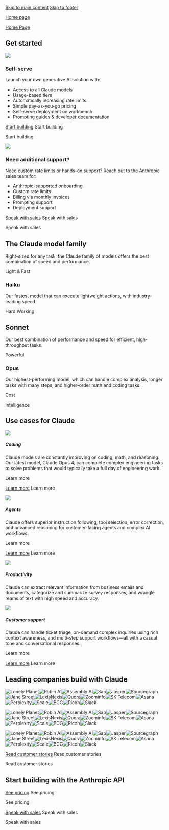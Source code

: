 [Skip to main content](https://www.anthropic.com/api#main) [Skip to footer](https://www.anthropic.com/api#footer)

[Home page](https://www.anthropic.com/)

[Home Page](https://www.anthropic.com/)

## Get started

![](https://cdn.prod.website-files.com/67ce28cfec624e2b733f8a52/67ed67fc18fe086b196a7cab_Hands-Build.svg)

### Self-serve

Launch your own generative AI solution with:

- Access to all Claude models
- Usage-based tiers
- Automatically increasing rate limits
- Simple pay-as-you-go pricing
- Self-serve deployment on workbench
- [Prompting guides & developer documentation](https://docs.anthropic.com/claude/reference/getting-started-with-the-api)

[Start building](https://console.anthropic.com/) Start building

Start building

![](https://cdn.prod.website-files.com/67ce28cfec624e2b733f8a52/67ed67fcbf5f2f44ffb13e67_Hands-Collaboration.svg)

### Need additional support?

Need custom rate limits or hands-on support? Reach out to the Anthropic sales team for:

- Anthropic-supported onboarding
- Custom rate limits
- Billing via monthly invoices
- Prompting support
- Deployment support

[Speak with sales](https://www.anthropic.com/contact-sales) Speak with sales

Speak with sales

## The Claude model family

Right-sized for any task, the Claude family of models offers the best combination of speed and performance.

Light & Fast

### Haiku

Our fastest model that can execute lightweight actions, with industry-leading speed.

Hard Working

## Sonnet

Our best combination of performance and speed for efficient, high-throughput tasks.

Powerful

### Opus

Our highest-performing model, which can handle complex analysis, longer tasks with many steps, and higher-order math and coding tasks.

Cost

Intelligence

## Use cases for Claude

![](https://cdn.prod.website-files.com/67ce28cfec624e2b733f8a52/67ed7bd7ed0a04645bd3c2fd_Hands-Type.svg)

##### Coding

Claude models are constantly improving on coding, math, and reasoning. Our latest model, Claude Opus 4, can complete complex engineering tasks to solve problems that would typically take a full day of engineering work.

Learn more

[Learn more](https://www.anthropic.com/solutions/coding) Learn more

![](https://cdn.prod.website-files.com/67ce28cfec624e2b733f8a52/67ed7bd7e1e72a5e6763ba3e_Hands-Network.svg)

##### Agents

Claude offers superior instruction following, tool selection, error correction, and advanced reasoning for customer-facing agents and complex AI workflows.

Learn more

[Learn more](https://www.anthropic.com/solutions/agents) Learn more

![](https://cdn.prod.website-files.com/67ce28cfec624e2b733f8a52/67ed7b3c979468242f4b2062_Hands-LineChart.svg)

##### Productivity

Claude can extract relevant information from business emails and documents, categorize and summarize survey responses, and wrangle reams of text with high speed and accuracy.

![](https://cdn.prod.website-files.com/67ce28cfec624e2b733f8a52/67ed7b3cdf89057e416d21aa_Hands-Megaphone.svg)

##### Customer support

Claude can handle ticket triage, on-demand complex inquiries using rich context awareness, and multi-step support workflows—all with a casual tone and conversational responses.

Learn more

[Learn more](https://www.anthropic.com/solutions/customer-support) Learn more

## Leading companies build with Claude

![Lonely Planet](https://cdn.prod.website-files.com/67ce28cfec624e2b733f8a52/680a4690d1d4a5f17b40e04d_lonely-planet.svg)![Robin AI](https://cdn.prod.website-files.com/67ce28cfec624e2b733f8a52/67d45fdb26d33561a6db542d_robinai.svg)![Assembly AI](https://cdn.prod.website-files.com/67ce28cfec624e2b733f8a52/680a4690f1a26ff9081342f7_assembly-ai.svg)![Sap](https://cdn.prod.website-files.com/67ce28cfec624e2b733f8a52/680a46909a58d1785fd02a86_sap.svg)![Jasper](https://cdn.prod.website-files.com/67ce28cfec624e2b733f8a52/680a4690ef8ec29481f873fe_jasper.svg)![Sourcegraph](https://cdn.prod.website-files.com/67ce28cfec624e2b733f8a52/67efea1fd37f3af3af1afad6_9fba4c272336323cb890c754df56504c_sourcegraph.svg)![Jane Street](https://cdn.prod.website-files.com/67ce28cfec624e2b733f8a52/680a4690fc29d6adca363177_jane-street.svg)![LexisNexis](https://cdn.prod.website-files.com/67ce28cfec624e2b733f8a52/680a469045ed31c7c955c97a_lexis-nexis.svg)![Quora](https://cdn.prod.website-files.com/67ce28cfec624e2b733f8a52/680a4690fb6208a83050599d_quora.svg)![Zoominfo](https://cdn.prod.website-files.com/67ce28cfec624e2b733f8a52/680a4690eed491ef2d2cd61b_zoominfo.svg)![SK Telecom](https://cdn.prod.website-files.com/67ce28cfec624e2b733f8a52/680a46906d7899ba4aae2692_sk-telecom.svg)![Asana](https://cdn.prod.website-files.com/67ce28cfec624e2b733f8a52/67d466eba54e8a0fa2980ac9_asana.svg)![Perplexity](https://cdn.prod.website-files.com/67ce28cfec624e2b733f8a52/680a46908054329e75a8ba95_perplexity.svg)![Scale](https://cdn.prod.website-files.com/67ce28cfec624e2b733f8a52/680a4847c0adfa5d697ef94f_scale.svg)![BCG](https://cdn.prod.website-files.com/67ce28cfec624e2b733f8a52/680a4690696f56197ddf22fa_bcg.svg)![Ricoh](https://cdn.prod.website-files.com/67ce28cfec624e2b733f8a52/67d45fdb3dcbd4c25a50e1ec_ricoh.svg)![Slack](https://cdn.prod.website-files.com/67ce28cfec624e2b733f8a52/67d466ebe07e57c6905a70af_slack.svg)

![Lonely Planet](https://cdn.prod.website-files.com/67ce28cfec624e2b733f8a52/680a4690d1d4a5f17b40e04d_lonely-planet.svg)![Robin AI](https://cdn.prod.website-files.com/67ce28cfec624e2b733f8a52/67d45fdb26d33561a6db542d_robinai.svg)![Assembly AI](https://cdn.prod.website-files.com/67ce28cfec624e2b733f8a52/680a4690f1a26ff9081342f7_assembly-ai.svg)![Sap](https://cdn.prod.website-files.com/67ce28cfec624e2b733f8a52/680a46909a58d1785fd02a86_sap.svg)![Jasper](https://cdn.prod.website-files.com/67ce28cfec624e2b733f8a52/680a4690ef8ec29481f873fe_jasper.svg)![Sourcegraph](https://cdn.prod.website-files.com/67ce28cfec624e2b733f8a52/67efea1fd37f3af3af1afad6_9fba4c272336323cb890c754df56504c_sourcegraph.svg)![Jane Street](https://cdn.prod.website-files.com/67ce28cfec624e2b733f8a52/680a4690fc29d6adca363177_jane-street.svg)![LexisNexis](https://cdn.prod.website-files.com/67ce28cfec624e2b733f8a52/680a469045ed31c7c955c97a_lexis-nexis.svg)![Quora](https://cdn.prod.website-files.com/67ce28cfec624e2b733f8a52/680a4690fb6208a83050599d_quora.svg)![Zoominfo](https://cdn.prod.website-files.com/67ce28cfec624e2b733f8a52/680a4690eed491ef2d2cd61b_zoominfo.svg)![SK Telecom](https://cdn.prod.website-files.com/67ce28cfec624e2b733f8a52/680a46906d7899ba4aae2692_sk-telecom.svg)![Asana](https://cdn.prod.website-files.com/67ce28cfec624e2b733f8a52/67d466eba54e8a0fa2980ac9_asana.svg)![Perplexity](https://cdn.prod.website-files.com/67ce28cfec624e2b733f8a52/680a46908054329e75a8ba95_perplexity.svg)![Scale](https://cdn.prod.website-files.com/67ce28cfec624e2b733f8a52/680a4847c0adfa5d697ef94f_scale.svg)![BCG](https://cdn.prod.website-files.com/67ce28cfec624e2b733f8a52/680a4690696f56197ddf22fa_bcg.svg)![Ricoh](https://cdn.prod.website-files.com/67ce28cfec624e2b733f8a52/67d45fdb3dcbd4c25a50e1ec_ricoh.svg)![Slack](https://cdn.prod.website-files.com/67ce28cfec624e2b733f8a52/67d466ebe07e57c6905a70af_slack.svg)

![Lonely Planet](https://cdn.prod.website-files.com/67ce28cfec624e2b733f8a52/680a4690d1d4a5f17b40e04d_lonely-planet.svg)![Robin AI](https://cdn.prod.website-files.com/67ce28cfec624e2b733f8a52/67d45fdb26d33561a6db542d_robinai.svg)![Assembly AI](https://cdn.prod.website-files.com/67ce28cfec624e2b733f8a52/680a4690f1a26ff9081342f7_assembly-ai.svg)![Sap](https://cdn.prod.website-files.com/67ce28cfec624e2b733f8a52/680a46909a58d1785fd02a86_sap.svg)![Jasper](https://cdn.prod.website-files.com/67ce28cfec624e2b733f8a52/680a4690ef8ec29481f873fe_jasper.svg)![Sourcegraph](https://cdn.prod.website-files.com/67ce28cfec624e2b733f8a52/67efea1fd37f3af3af1afad6_9fba4c272336323cb890c754df56504c_sourcegraph.svg)![Jane Street](https://cdn.prod.website-files.com/67ce28cfec624e2b733f8a52/680a4690fc29d6adca363177_jane-street.svg)![LexisNexis](https://cdn.prod.website-files.com/67ce28cfec624e2b733f8a52/680a469045ed31c7c955c97a_lexis-nexis.svg)![Quora](https://cdn.prod.website-files.com/67ce28cfec624e2b733f8a52/680a4690fb6208a83050599d_quora.svg)![Zoominfo](https://cdn.prod.website-files.com/67ce28cfec624e2b733f8a52/680a4690eed491ef2d2cd61b_zoominfo.svg)![SK Telecom](https://cdn.prod.website-files.com/67ce28cfec624e2b733f8a52/680a46906d7899ba4aae2692_sk-telecom.svg)![Asana](https://cdn.prod.website-files.com/67ce28cfec624e2b733f8a52/67d466eba54e8a0fa2980ac9_asana.svg)![Perplexity](https://cdn.prod.website-files.com/67ce28cfec624e2b733f8a52/680a46908054329e75a8ba95_perplexity.svg)![Scale](https://cdn.prod.website-files.com/67ce28cfec624e2b733f8a52/680a4847c0adfa5d697ef94f_scale.svg)![BCG](https://cdn.prod.website-files.com/67ce28cfec624e2b733f8a52/680a4690696f56197ddf22fa_bcg.svg)![Ricoh](https://cdn.prod.website-files.com/67ce28cfec624e2b733f8a52/67d45fdb3dcbd4c25a50e1ec_ricoh.svg)![Slack](https://cdn.prod.website-files.com/67ce28cfec624e2b733f8a52/67d466ebe07e57c6905a70af_slack.svg)

[Read customer stories](https://www.anthropic.com/customers) Read customer stories

Read customer stories

## Start building with the Anthropic API

[See pricing](https://www.anthropic.com/pricing) See pricing

See pricing

[Speak with sales](https://www.anthropic.com/contact-sales) Speak with sales

Speak with sales